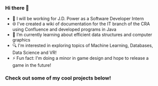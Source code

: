 ### Hi there 👋

<!-- **1terry/1terry** is a ✨ _special_ ✨ repository because its `README.md` (this file) appears on your GitHub profile. -->

- 🔭 I will be working for J.D. Power as a Software Developer Intern
- 🌐 I've created a wiki of documentation for the IT branch of the CRA using Confluence and developed programs in Java
- 🌱 I’m currently learning about efficient data structures and computer graphics  
- 🔍 I'm interested in exploring topics of Machine Learning, Databases, Data Science and VR!
- ⚡ Fun fact: I'm doing a minor in game design and hope to release a game in the future!

### Check out some of my cool projects below!
